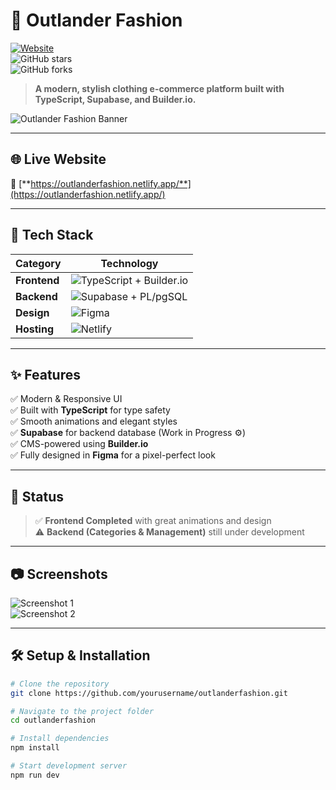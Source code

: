 # 👗 **Outlander Fashion**  
[![Website](https://img.shields.io/badge/Website-Live-brightgreen?style=for-the-badge&logo=netlify)](https://outlanderfashion.netlify.app/)  
![GitHub stars](https://img.shields.io/github/stars/yourusername/outlanderfashion?style=social)  
![GitHub forks](https://img.shields.io/github/forks/yourusername/outlanderfashion?style=social)  

> **A modern, stylish clothing e-commerce platform built with TypeScript, Supabase, and Builder.io.**  

![Outlander Fashion Banner](https://user-images.githubusercontent.com/yourimage.png) <!-- Replace with a screenshot of your site -->

---

## 🌐 **Live Website**
🔗 [**https://outlanderfashion.netlify.app/**](https://outlanderfashion.netlify.app/)

---

## 🚀 **Tech Stack**

| **Category**  | **Technology** |
|---------------|----------------|
| **Frontend**  | ![TypeScript](https://img.shields.io/badge/TypeScript-007ACC?style=for-the-badge&logo=typescript&logoColor=white) + Builder.io |
| **Backend**   | ![Supabase](https://img.shields.io/badge/Supabase-3FCF8E?style=for-the-badge&logo=supabase&logoColor=white) + PL/pgSQL |
| **Design**    | ![Figma](https://img.shields.io/badge/Figma-F24E1E?style=for-the-badge&logo=figma&logoColor=white) |
| **Hosting**   | ![Netlify](https://img.shields.io/badge/Netlify-00C7B7?style=for-the-badge&logo=netlify&logoColor=white) |

---

## ✨ **Features**
✅ Modern & Responsive UI  
✅ Built with **TypeScript** for type safety  
✅ Smooth animations and elegant styles  
✅ **Supabase** for backend database (Work in Progress ⚙️)  
✅ CMS-powered using **Builder.io**  
✅ Fully designed in **Figma** for a pixel-perfect look  

---

## 📌 **Status**
> ✅ **Frontend Completed** with great animations and design  
> ⚠️ **Backend (Categories & Management)** still under development  

---

## 📷 **Screenshots**

![Screenshot 1](https://user-images.githubusercontent.com/yourimage1.png)  
![Screenshot 2](https://user-images.githubusercontent.com/yourimage2.png)  

---

## 🛠️ **Setup & Installation**

```bash
# Clone the repository
git clone https://github.com/yourusername/outlanderfashion.git

# Navigate to the project folder
cd outlanderfashion

# Install dependencies
npm install

# Start development server
npm run dev
